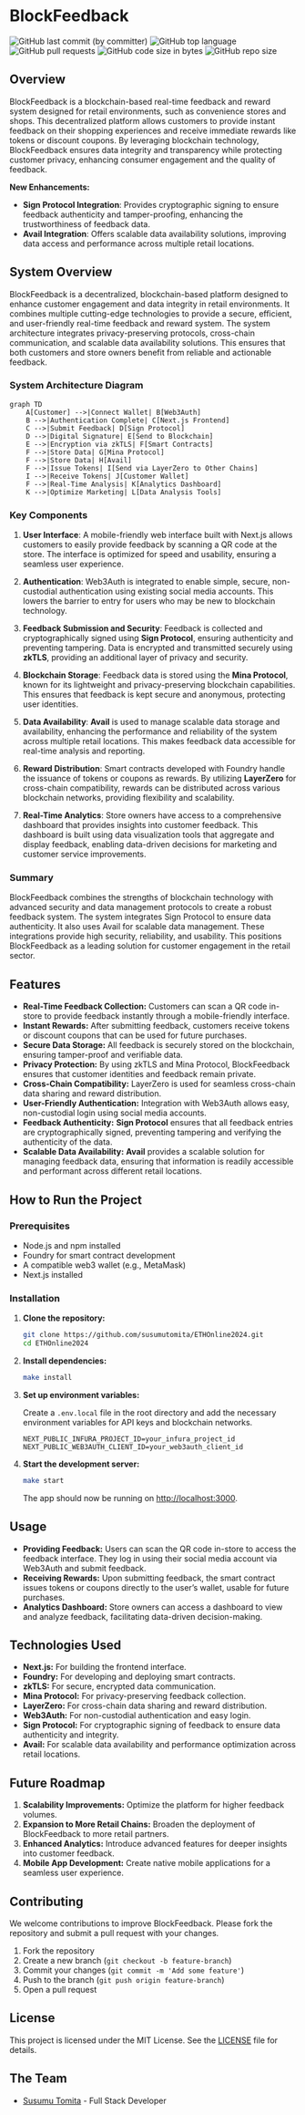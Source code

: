 # BlockFeedback

![GitHub last commit (by committer)](https://img.shields.io/github/last-commit/susumutomita/ETHOnline2024)
![GitHub top language](https://img.shields.io/github/languages/top/susumutomita/ETHOnline2024)
![GitHub pull requests](https://img.shields.io/github/issues-pr/susumutomita/ETHOnline2024)
![GitHub code size in bytes](https://img.shields.io/github/languages/code-size/susumutomita/ETHOnline2024)
![GitHub repo size](https://img.shields.io/github/repo-size/susumutomita/ETHOnline2024)

## Overview

BlockFeedback is a blockchain-based real-time feedback and reward system designed for retail environments, such as convenience stores and shops. This decentralized platform allows customers to provide instant feedback on their shopping experiences and receive immediate rewards like tokens or discount coupons. By leveraging blockchain technology, BlockFeedback ensures data integrity and transparency while protecting customer privacy, enhancing consumer engagement and the quality of feedback.

**New Enhancements:**
- **Sign Protocol Integration**: Provides cryptographic signing to ensure feedback authenticity and tamper-proofing, enhancing the trustworthiness of feedback data.
- **Avail Integration**: Offers scalable data availability solutions, improving data access and performance across multiple retail locations.

## System Overview

BlockFeedback is a decentralized, blockchain-based platform designed to enhance customer engagement and data integrity in retail environments. It combines multiple cutting-edge technologies to provide a secure, efficient, and user-friendly real-time feedback and reward system. The system architecture integrates privacy-preserving protocols, cross-chain communication, and scalable data availability solutions. This ensures that both customers and store owners benefit from reliable and actionable feedback.

### System Architecture Diagram

```mermaid
graph TD
    A[Customer] -->|Connect Wallet| B[Web3Auth]
    B -->|Authentication Complete| C[Next.js Frontend]
    C -->|Submit Feedback| D[Sign Protocol]
    D -->|Digital Signature| E[Send to Blockchain]
    E -->|Encryption via zkTLS| F[Smart Contracts]
    F -->|Store Data| G[Mina Protocol]
    F -->|Store Data| H[Avail]
    F -->|Issue Tokens| I[Send via LayerZero to Other Chains]
    I -->|Receive Tokens| J[Customer Wallet]
    F -->|Real-Time Analysis| K[Analytics Dashboard]
    K -->|Optimize Marketing| L[Data Analysis Tools]
```

### Key Components

1. **User Interface**: A mobile-friendly web interface built with Next.js allows customers to easily provide feedback by scanning a QR code at the store. The interface is optimized for speed and usability, ensuring a seamless user experience.

2. **Authentication**: Web3Auth is integrated to enable simple, secure, non-custodial authentication using existing social media accounts. This lowers the barrier to entry for users who may be new to blockchain technology.

3. **Feedback Submission and Security**: Feedback is collected and cryptographically signed using **Sign Protocol**, ensuring authenticity and preventing tampering. Data is encrypted and transmitted securely using **zkTLS**, providing an additional layer of privacy and security.

4. **Blockchain Storage**: Feedback data is stored using the **Mina Protocol**, known for its lightweight and privacy-preserving blockchain capabilities. This ensures that feedback is kept secure and anonymous, protecting user identities.

5. **Data Availability**: **Avail** is used to manage scalable data storage and availability, enhancing the performance and reliability of the system across multiple retail locations. This makes feedback data accessible for real-time analysis and reporting.

6. **Reward Distribution**: Smart contracts developed with Foundry handle the issuance of tokens or coupons as rewards. By utilizing **LayerZero** for cross-chain compatibility, rewards can be distributed across various blockchain networks, providing flexibility and scalability.

7. **Real-Time Analytics**: Store owners have access to a comprehensive dashboard that provides insights into customer feedback. This dashboard is built using data visualization tools that aggregate and display feedback, enabling data-driven decisions for marketing and customer service improvements.

### Summary

BlockFeedback combines the strengths of blockchain technology with advanced security and data management protocols to create a robust feedback system.
The system integrates Sign Protocol to ensure data authenticity. It also uses Avail for scalable data management. These integrations provide high security, reliability, and usability. This positions BlockFeedback as a leading solution for customer engagement in the retail sector.

## Features

- **Real-Time Feedback Collection:** Customers can scan a QR code in-store to provide feedback instantly through a mobile-friendly interface.
- **Instant Rewards:** After submitting feedback, customers receive tokens or discount coupons that can be used for future purchases.
- **Secure Data Storage:** All feedback is securely stored on the blockchain, ensuring tamper-proof and verifiable data.
- **Privacy Protection:** By using zkTLS and Mina Protocol, BlockFeedback ensures that customer identities and feedback remain private.
- **Cross-Chain Compatibility:** LayerZero is used for seamless cross-chain data sharing and reward distribution.
- **User-Friendly Authentication:** Integration with Web3Auth allows easy, non-custodial login using social media accounts.
- **Feedback Authenticity:** **Sign Protocol** ensures that all feedback entries are cryptographically signed, preventing tampering and verifying the authenticity of the data.
- **Scalable Data Availability:** **Avail** provides a scalable solution for managing feedback data, ensuring that information is readily accessible and performant across different retail locations.

## How to Run the Project

### Prerequisites

- Node.js and npm installed
- Foundry for smart contract development
- A compatible web3 wallet (e.g., MetaMask)
- Next.js installed

### Installation

1. **Clone the repository:**

   ```bash
   git clone https://github.com/susumutomita/ETHOnline2024.git
   cd ETHOnline2024
   ```

2. **Install dependencies:**

   ```bash
   make install
   ```

3. **Set up environment variables:**

   Create a `.env.local` file in the root directory and add the necessary environment variables for API keys and blockchain networks.

   ```plaintext
   NEXT_PUBLIC_INFURA_PROJECT_ID=your_infura_project_id
   NEXT_PUBLIC_WEB3AUTH_CLIENT_ID=your_web3auth_client_id
   ```

4. **Start the development server:**

   ```bash
   make start
   ```

   The app should now be running on [http://localhost:3000](http://localhost:3000).

## Usage

- **Providing Feedback:** Users can scan the QR code in-store to access the feedback interface. They log in using their social media account via Web3Auth and submit feedback.
- **Receiving Rewards:** Upon submitting feedback, the smart contract issues tokens or coupons directly to the user’s wallet, usable for future purchases.
- **Analytics Dashboard:** Store owners can access a dashboard to view and analyze feedback, facilitating data-driven decision-making.

## Technologies Used

- **Next.js:** For building the frontend interface.
- **Foundry:** For developing and deploying smart contracts.
- **zkTLS:** For secure, encrypted data communication.
- **Mina Protocol:** For privacy-preserving feedback collection.
- **LayerZero:** For cross-chain data sharing and reward distribution.
- **Web3Auth:** For non-custodial authentication and easy login.
- **Sign Protocol:** For cryptographic signing of feedback to ensure data authenticity and integrity.
- **Avail:** For scalable data availability and performance optimization across retail locations.

## Future Roadmap

1. **Scalability Improvements:** Optimize the platform for higher feedback volumes.
2. **Expansion to More Retail Chains:** Broaden the deployment of BlockFeedback to more retail partners.
3. **Enhanced Analytics:** Introduce advanced features for deeper insights into customer feedback.
4. **Mobile App Development:** Create native mobile applications for a seamless user experience.

## Contributing

We welcome contributions to improve BlockFeedback. Please fork the repository and submit a pull request with your changes.

1. Fork the repository
2. Create a new branch (`git checkout -b feature-branch`)
3. Commit your changes (`git commit -m 'Add some feature'`)
4. Push to the branch (`git push origin feature-branch`)
5. Open a pull request

## License

This project is licensed under the MIT License. See the [LICENSE](LICENSE) file for details.

## The Team

- [Susumu Tomita](https://susumutomita.netlify.app/) - Full Stack Developer
